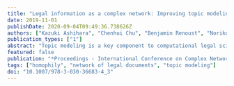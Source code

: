 ```yaml
---
title: "Legal information as a complex network: Improving topic modeling through homophily"
date: 2019-11-01
publishDate: 2020-09-04T09:49:36.738626Z
authors: ["Kazuki Ashihara", "Chenhui Chu", "Benjamin Renoust", "Noriko Okubo", "Noriko Takemura", "Yuta Nakashima", "Hajime Nagahara"]
publication_types: ["1"]
abstract: "Topic modeling is a key component to computational legal science. Network analysis is also very important to further understand the structure of references in legal documents. In this paper, we improve topic modeling for legal case documents by using homophily networks derived from two families of references: prior cases and statute laws. We perform a detailed analysis on a rich legal case dataset in order to create these networks. The use of the reference-induced homophily topic modeling improves on prior methods."
featured: false
publication: "*Proceedings - International Conference on Complex Networks and Their Applications*"
tags: ["homophily", "network of legal documents", "topic modeling"]
doi: "10.1007/978-3-030-36683-4_3"
---
```


